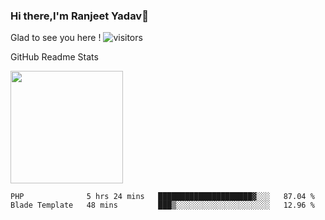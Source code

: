 ### Hi there,I'm Ranjeet Yadav👋

Glad to see you here ! ![visitors](https://visitor-badge.glitch.me/badge?page_id=${ranjeetproject}.${ranjeetproject.repo.id}) 

GitHub Readme Stats 

<img height="180em" src="https://github-readme-stats.vercel.app/api?username=ranjeetproject&show_icons=true&hide_border=true&&count_private=true&include_all_commits=true" />

<!--START_SECTION:waka-->
```text
PHP              5 hrs 24 mins   █████████████████████▓░░░   87.04 % 
Blade Template   48 mins         ███▒░░░░░░░░░░░░░░░░░░░░░   12.96 % 
```
<!--END_SECTION:waka-->
